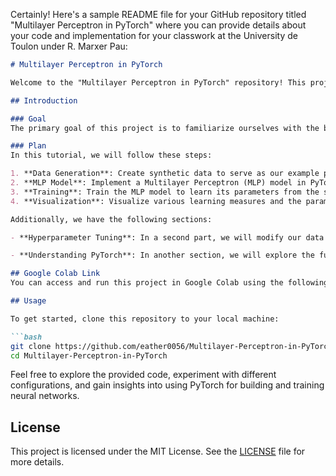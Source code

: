 Certainly! Here's a sample README file for your GitHub repository titled "Multilayer Perceptron in PyTorch" where you can provide details about your code and implementation for your classwork at the University de Toulon under R. Marxer Pau:

```markdown
# Multilayer Perceptron in PyTorch

Welcome to the "Multilayer Perceptron in PyTorch" repository! This project serves as a practical introduction to PyTorch (PT) for working on an artificial classification problem. It was completed as part of the coursework at the University de Toulon under the guidance of Professor R. Marxer Pau.

## Introduction

### Goal
The primary goal of this project is to familiarize ourselves with the basics of PyTorch while tackling an artificial classification problem.

### Plan
In this tutorial, we will follow these steps:

1. **Data Generation**: Create synthetic data to serve as our example problem.
2. **MLP Model**: Implement a Multilayer Perceptron (MLP) model in PyTorch.
3. **Training**: Train the MLP model to learn its parameters from the synthetic data.
4. **Visualization**: Visualize various learning measures and the parameters of the trained model.

Additionally, we have the following sections:

- **Hyperparameter Tuning**: In a second part, we will modify our data and adapt the hyperparameters (e.g., number of hidden neurons) of our model to improve classification performance.

- **Understanding PyTorch**: In another section, we will explore the fundamental functions of PyTorch to gain insight into our process and how PyTorch operates. We will also highlight the high-level features and aids of PyTorch that simplify our tasks.

## Google Colab Link
You can access and run this project in Google Colab using the following link: [Open in Google Colab](https://colab.research.google.com/drive/1XuiOtRUM12k2Y25i6PjyNt3wFvS4krc0#scrollTo=WF2nze5EMlfr)

## Usage

To get started, clone this repository to your local machine:

```bash
git clone https://github.com/eather0056/Multilayer-Perceptron-in-PyTorch.git
cd Multilayer-Perceptron-in-PyTorch
```

Feel free to explore the provided code, experiment with different configurations, and gain insights into using PyTorch for building and training neural networks.

## License

This project is licensed under the MIT License. See the [LICENSE](LICENSE) file for more details.
```
